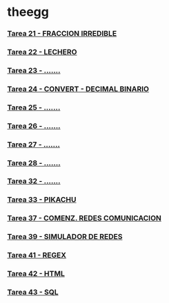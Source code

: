 # theegg


### [Tarea 21 - FRACCION IRREDIBLE](https://github.com/zumaia/theegg/tree/master/tarea_21)
### [Tarea 22 - LECHERO](https://github.com/zumaia/theegg/tree/master/tarea_22)
### [Tarea 23 - .......](https://github.com/zumaia/theegg/tree/master/tarea_23)
### [Tarea 24 - CONVERT - DECIMAL BINARIO](https://github.com/zumaia/theegg/tree/master/tarea_24)
### [Tarea 25 - .......](https://github.com/zumaia/theegg/tree/master/tarea_25)
### [Tarea 26 - .......](https://github.com/zumaia/theegg/tree/master/tarea_26)
### [Tarea 27 - .......](https://github.com/zumaia/theegg/tree/master/tarea_27)
### [Tarea 28 - .......](https://github.com/zumaia/theegg/tree/master/tarea_28)
### [Tarea 32 - .......](https://github.com/zumaia/theegg/tree/master/tarea_32)
### [Tarea 33 - PIKACHU](https://github.com/zumaia/theegg/tree/master/tarea_33)
### [Tarea 37 - COMENZ. REDES COMUNICACION](https://github.com/zumaia/theegg/tree/master/tarea_37)
### [Tarea 39 - SIMULADOR DE REDES](https://github.com/zumaia/theegg/tree/master/tarea_39)
### [Tarea 41 - REGEX](https://github.com/zumaia/theegg/tree/master/tarea_41)
### [Tarea 42 - HTML](https://github.com/zumaia/theegg/tree/master/tarea_42)
### [Tarea 43 - SQL](https://github.com/zumaia/theegg/tree/master/tarea_43)
